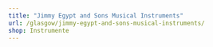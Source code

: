 ```yaml
---
title: "Jimmy Egypt and Sons Musical Instruments"
url: /glasgow/jimmy-egypt-and-sons-musical-instruments/
shop: Instrumente
---
```

